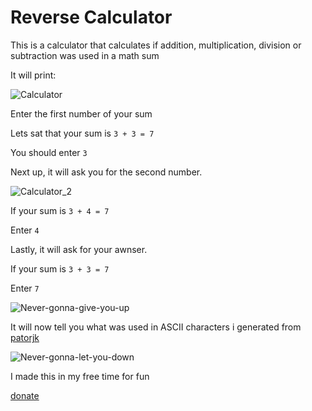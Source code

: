# Reverse Calculator
This is a calculator that calculates if addition, multiplication, division or subtraction was used in a math sum

It will print:
    
                                                  
![Calculator](https://user-images.githubusercontent.com/48888771/120180788-7c8ddc80-c20c-11eb-93ba-f4ed4825cb8f.png)

Enter the first number of your sum

Lets sat that your sum is `3 + 3 = 7`

You should enter `3`


Next up, it will ask you for the second number.

![Calculator_2](https://user-images.githubusercontent.com/48888771/120181292-23727880-c20d-11eb-8fab-448aaa45321c.png)

If your sum is `3 + 4 = 7`

Enter `4`


Lastly, it will ask for your awnser.

If your sum is `3 + 3 = 7`

Enter `7`

![Never-gonna-give-you-up](https://user-images.githubusercontent.com/48888771/120181949-05594800-c20e-11eb-8ae2-ae18b06050a4.png)

It will now tell you what was used in ASCII characters i generated from [patorjk](https://patorjk.com/)

![Never-gonna-let-you-down](https://user-images.githubusercontent.com/48888771/120182460-b8c23c80-c20e-11eb-88d2-eaa1f12c631a.png)


I made this in my free time for fun

[donate](https://www.youtube.com/watch?v=dQw4w9WgXcQ)

